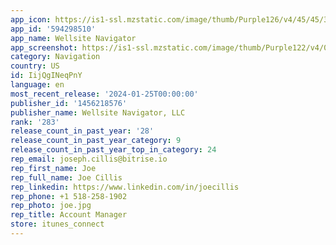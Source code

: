 ```yaml
---
app_icon: https://is1-ssl.mzstatic.com/image/thumb/Purple126/v4/45/45/3b/45453bd7-1d2a-280e-a065-45c9144b3f35/AppIcon-0-0-1x_U007emarketing-0-7-0-85-220.png/1024x1024bb.png
app_id: '594298510'
app_name: Wellsite Navigator
app_screenshot: https://is1-ssl.mzstatic.com/image/thumb/Purple122/v4/0a/51/29/0a51296b-3753-0d92-69ce-c010c036b381/0bef0482-e8ce-4e65-b8e6-78bbb1da760f_6.5-inch_Screenshot_2.png/1242x2688bb.png
category: Navigation
country: US
id: IijQgINeqPnY
language: en
most_recent_release: '2024-01-25T00:00:00'
publisher_id: '1456218576'
publisher_name: Wellsite Navigator, LLC
rank: '283'
release_count_in_past_year: '28'
release_count_in_past_year_category: 9
release_count_in_past_year_top_in_category: 24
rep_email: joseph.cillis@bitrise.io
rep_first_name: Joe
rep_full_name: Joe Cillis
rep_linkedin: https://www.linkedin.com/in/joecillis
rep_phone: +1 518-258-1902
rep_photo: joe.jpg
rep_title: Account Manager
store: itunes_connect
---
```

